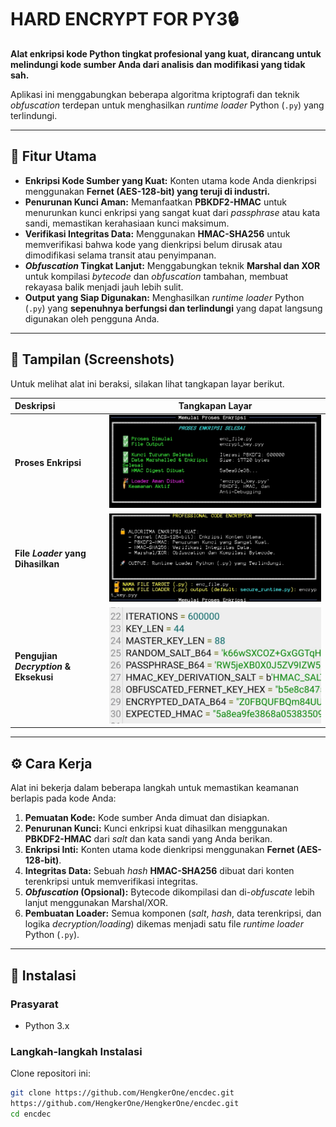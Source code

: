 # HARD ENCRYPT FOR PY3🔒



**Alat enkripsi kode Python tingkat profesional yang kuat, dirancang untuk melindungi kode sumber Anda dari analisis dan modifikasi yang tidak sah.**

Aplikasi ini menggabungkan beberapa algoritma kriptografi dan teknik *obfuscation* terdepan untuk menghasilkan *runtime loader* Python (`.py`) yang terlindungi.

***

## 🌟 Fitur Utama

* **Enkripsi Kode Sumber yang Kuat:** Konten utama kode Anda dienkripsi menggunakan **Fernet (AES-128-bit) yang teruji di industri.**
* **Penurunan Kunci Aman:** Memanfaatkan **PBKDF2-HMAC** untuk menurunkan kunci enkripsi yang sangat kuat dari *passphrase* atau kata sandi, memastikan kerahasiaan kunci maksimum.
* **Verifikasi Integritas Data:** Menggunakan **HMAC-SHA256** untuk memverifikasi bahwa kode yang dienkripsi belum dirusak atau dimodifikasi selama transit atau penyimpanan.
* ***Obfuscation* Tingkat Lanjut:** Menggabungkan teknik **Marshal dan XOR** untuk kompilasi *bytecode* dan *obfuscation* tambahan, membuat rekayasa balik menjadi jauh lebih sulit.
* **Output yang Siap Digunakan:** Menghasilkan *runtime loader* Python (`.py`) yang **sepenuhnya berfungsi dan terlindungi** yang dapat langsung digunakan oleh pengguna Anda.

***

## 📸 Tampilan (Screenshots)

Untuk melihat alat ini beraksi, silakan lihat tangkapan layar berikut.

| Deskripsi | Tangkapan Layar |
| :--- | :---: |
| **Proses Enkripsi** | [![Proses Enkripsi](https://raw.githubusercontent.com/HengkerOne/encdec/refs/heads/main/Screenshot_20251016-213922.jpg)](screenshots/encrypt_process.png) |
| **File *Loader* yang Dihasilkan** | ![File Output Loader](https://raw.githubusercontent.com/HengkerOne/encdec/refs/heads/main/Screenshot_20251016-215535.jpg) |
| **Pengujian *Decryption* & Eksekusi** | ![Eksekusi Loader](https://raw.githubusercontent.com/HengkerOne/encdec/refs/heads/main/Screenshot_20251016-220042.jpg) |

***

## ⚙️ Cara Kerja

Alat ini bekerja dalam beberapa langkah untuk memastikan keamanan berlapis pada kode Anda:

1.  **Pemuatan Kode:** Kode sumber Anda dimuat dan disiapkan.
2.  **Penurunan Kunci:** Kunci enkripsi kuat dihasilkan menggunakan **PBKDF2-HMAC** dari *salt* dan kata sandi yang Anda berikan.
3.  **Enkripsi Inti:** Konten utama kode dienkripsi menggunakan **Fernet (AES-128-bit)**.
4.  **Integritas Data:** Sebuah *hash* **HMAC-SHA256** dibuat dari konten terenkripsi untuk memverifikasi integritas.
5.  ***Obfuscation* (Opsional):** Bytecode dikompilasi dan di-*obfuscate* lebih lanjut menggunakan Marshal/XOR.
6.  **Pembuatan Loader:** Semua komponen (*salt*, *hash*, data terenkripsi, dan logika *decryption/loading*) dikemas menjadi satu file *runtime loader* Python (`.py`).

***

## 🚀 Instalasi

### Prasyarat

* Python 3.x

### Langkah-langkah Instalasi

Clone repositori ini:

```bash
git clone https://github.com/HengkerOne/encdec.git
https://github.com/HengkerOne/HengkerOne/encdec.git
cd encdec
